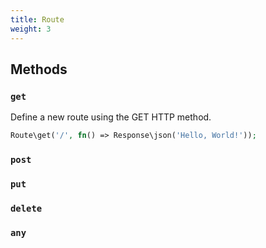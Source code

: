 ```yaml
---
title: Route
weight: 3
---
```


## Methods
### `get`
Define a new route using the GET HTTP method.

```php
Route\get('/', fn() => Response\json('Hello, World!'));
```
### `post`
### `put`
### `delete`
### `any`